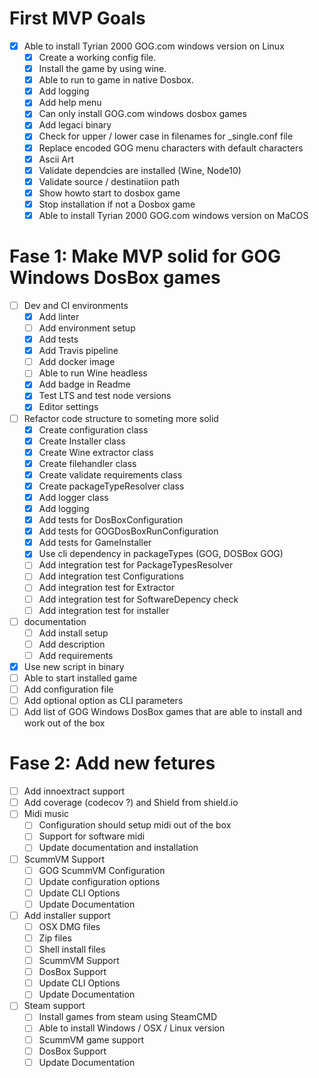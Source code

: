 # First MVP Goals
-   [x] Able to install Tyrian 2000 GOG.com windows version on Linux
    -   [x] Create a working config file.
    -   [x] Install the game by using wine.
    -   [x] Able to run to game in native Dosbox.
    -   [x] Add logging
    -   [x] Add help menu
    -   [x] Can only install GOG.com windows dosbox games
    -   [x] Add legaci binary
    -   [X] Check for upper / lower case in filenames for _single.conf file
    -   [x] Replace encoded GOG menu characters with default characters
    -   [x] Ascii Art
    -   [x] Validate dependcies are installed (Wine, Node10)
    -   [X] Validate source / destinatiion path
    -   [X] Show howto start to dosbox game
    -   [X] Stop installation if not a Dosbox game
    -   [X] Able to install Tyrian 2000 GOG.com windows version on MaCOS 

# Fase 1: Make MVP solid for GOG Windows DosBox games
-   [ ] Dev and CI environments
    -   [x] Add linter
    -   [ ] Add environment setup
    -   [x] Add tests
    -   [x] Add Travis pipeline
    -   [ ] Add docker image
    -   [ ] Able to run Wine headless
    -   [x] Add badge in Readme
    -   [x] Test LTS and test node versions
    -   [x] Editor settings
-   [ ] Refactor code structure to someting more solid
    -   [x] Create configuration class
    -   [x] Create Installer class
    -   [x] Create Wine extractor class
    -   [x] Create filehandler class
    -   [x] Create validate requirements class
    -   [x] Create packageTypeResolver class
    -   [x] Add logger class
    -   [x] Add logging
    -   [x] Add tests for DosBoxConfiguration
    -   [x] Add tests for GOGDosBoxRunConfiguration
    -   [x] Add tests for GameInstaller
    -   [x] Use cli dependency in packageTypes (GOG, DOSBox GOG)
    -   [ ] Add integration test for PackageTypesResolver
    -   [ ] Add integration test Configurations
    -   [ ] Add integration test for Extractor
    -   [ ] Add integration test for SoftwareDepency check
    -   [ ] Add integration test for installer
-   [ ] documentation   
    -   [ ] Add install setup
    -   [ ] Add description
    -   [ ] Add requirements
-   [x] Use new script in binary
-   [ ] Able to start installed game
-   [ ] Add configuration file
-   [ ] Add optional option as CLI parameters
-   [ ] Add list of GOG Windows DosBox games that are able to install and work out of the box

# Fase 2: Add new fetures
-   [ ] Add innoextract support
-   [ ] Add coverage (codecov ?) and Shield from shield.io   
-   [ ] Midi music
    -   [ ] Configuration should setup midi out of the box
    -   [ ] Support for software midi
    -   [ ] Update documentation and installation
-   [ ] ScummVM Support
    -   [ ] GOG ScummVM Configuration
    -   [ ] Update configuration options
    -   [ ] Update CLI Options 
    -   [ ] Update Documentation   
-   [ ] Add installer support
    -   [ ] OSX DMG files
    -   [ ] Zip files
    -   [ ] Shell install files
    -   [ ] ScummVM Support
    -   [ ] DosBox Support
    -   [ ] Update CLI Options
    -   [ ] Update Documentation
-   [ ] Steam support
    -   [ ] Install games from steam using SteamCMD
    -   [ ] Able to install Windows / OSX / Linux version
    -   [ ] ScummVM game support
    -   [ ] DosBox Support
    -   [ ] Update Documentation
